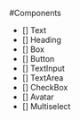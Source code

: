 #Components

- [] Text
- [] Heading
- [] Box
- [] Button
- [] TextInput
- [] TextArea
- [] CheckBox
- [] Avatar
- [] Multiselect